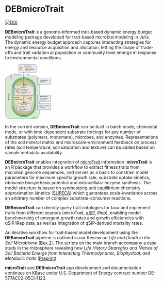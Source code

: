 # DEBmicroTrait

[![DOI](https://zenodo.org/badge/529673789.svg)](https://zenodo.org/badge/latestdoi/529673789)



**DEBmicroTrait** is a genome-informed trait-based dynamic energy budget modeling package developed for trait-based microbial modeling in Julia. The dynamic energy budget approach captures interacting strategies for energy and resource acquisition and allocation, letting the shape of trade-offs and trait variation at population or community level emerge in response to environmental conditions.

<img src="/files/EESA21-042.png" width="150">

 In the current version, **DEBmicroTrait** can be built in batch mode, chemostat mode, or with time-dependent substrate forcings for any number of substrates (polymers, monomers), microbes, and enzymes. Representations of the soil mineral matrix and microscale-environment feedback on process rates (soil temperature, soil saturation and texture) can be added based on sample metadata availability.

**DEBmicroTrait** enables integration of [microTrait](https://github.com/ukaraoz/microtrait) information. **microTrait** is an R package that provides a workflow to extract fitness traits from microbial genome sequences, and serves as a basis to constrain model parameters for maximum specific growth rate, substrate uptake kinetics, ribosome biosynthesis potential and extracellular enzyme synthesis. The model structure is based on synthesizing unit equilibrium chemistry approximation kinetics ([SUPECA](https://gmd.copernicus.org/articles/10/3277/2017/)) which guarantees scale-invariance across an arbitrary number of complex substrate-consumer reactions.

**DEBmicroTrait** can directly query trait ontologies for taxa and implement traits from different sources (microTrait, [qSIP](https://github.com/bramstone/qsip), iRep), enabling model benchmarking of emergent growth rates and growth efficiencies with qSIP/iRep data, as well as integration of qSIP-derived mortality rates.

An iterative workflow for trait-based model development using the **DEBmicroTrait** pipeline is outlined in our Review on *Life and Death in the Soil Microbiome* ([Box 2](https://www.nature.com/articles/s41579-022-00695-z)). The scripts on the main branch accompany a case study in the rhizosphere revealing how *Life History Strategies and Niches of Soil Bacteria Emerge from Interacting Thermodynamic, Biophysical, and Metabolic traits*  ([Preprint](https://www.biorxiv.org/content/10.1101/2022.06.29.498137v1.abstract)).

 **microTrait** and **DEBmicroTrait** app development and documentation continues on [KBase](https://www.kbase.us/research/pett-ridge-sfa/) under U.S. Department of Energy contract number DE-577AC02-05CH1123.   
